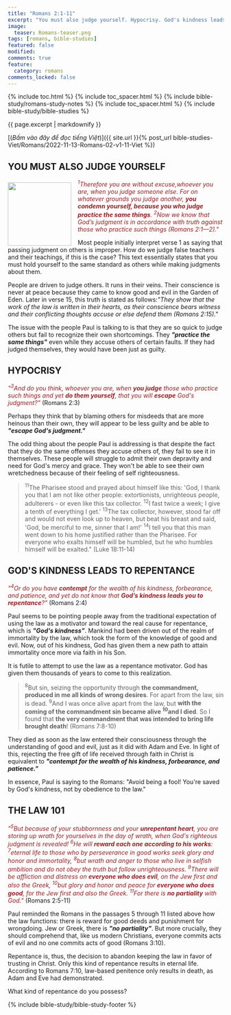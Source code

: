 ```yaml
---
title: "Romans 2:1-11"
excerpt: "You must also judge yourself. Hypocrisy. God's kindness leads to repentance. The law 101."
image:
  teaser: Romans-teaser.png
tags: [romans, bible-studies]
featured: false
modified:
comments: true
feature:
  category: romans
comments_locked: false
---
```


{% include toc.html %}
{% include toc_spacer.html %}
{% include bible-study/romans-study-notes %}
{% include toc_spacer.html %}
{% include bible-study/bible-studies %}

{{ page.excerpt | markdownify }}

[(<em>Bấm vào đây để đọc tiếng Việt</em>)]({{ site.url }}{% post_url bible-studies-Viet/Romans/2022-11-13-Romans-02-v1-11-Viet %})

## YOU MUST ALSO JUDGE YOURSELF
<div>
<p>
<img alt src="http://vacsf.org/assets/images/Romans-teaser.png" style="border: 0px none; margin: 7px 15px 0px 0px; max-width: 100%; height: 148px; padding: 0px; float: left;">
<span style="color: rgb(159, 29, 33);"><i><sup>1</sup>Therefore you are without excuse,whoever you are, when you judge someone else. For on whatever
grounds you judge another, <strong>you condemn yourself, because you who judge practice the same things</strong>. <sup>2</sup>Now we know that God’s judgment is in accordance with truth against those who practice such things (Romans 2:1—2)."</i></span>
</p>
</div>


Most people initially interpret verse 1 as saying that passing judgment on others is improper. How do we judge false teachers and their teachings, if this is the case? This text essentially states that you must hold yourself to the same standard as others while making judgments about them.

People are driven to judge others. It runs in their veins. Their conscience is never at peace because they came to know good and evil in the Garden of Eden. Later in verse 15, this truth is stated as follows:*"They show that the work of the law is written in their hearts, as their conscience bears witness and their conflicting thoughts accuse or else defend them (Romans 2:15)."*

The issue with the people Paul is talking to is that they are so quick to judge others but fail to recognize their own shortcomings. They ***"practice the same things"*** even while they accuse others of certain faults. If they had judged themselves, they would have been just as guilty.

## HYPOCRISY

<span style="color: rgb(159, 29, 33);">
<i>"<sup>3</sup>And do you think, whoever you are, when <strong>you judge</strong> those who practice such things and yet <strong>do them yourself</strong>, that you will <strong>escape</strong> God's judgment?"</i></span> (Romans 2:3)

Perhaps they think that by blaming others for misdeeds that are more heinous than their own, they will appear to be less guilty and be able to ***"escape God's judgment."*** 

The odd thing about the people Paul is addressing is that despite the fact that they do the same offenses they accuse others of, they fail to see it in themselves. These people will struggle to admit their own depravity and need for God's mercy and grace. They won't be able to see their own wretchedness because of their feeling of self righteousness.

> <sup>11</sup>The Pharisee stood and prayed about himself like this: 'God, I thank you that I am not like other people: extortionists, unrighteous people, adulterers - or even like this tax collector.  <sup>12</sup>I fast twice a week; I give a tenth of everything I get.'  <sup>13</sup>The tax collector, however, stood far off and would not even look up to heaven, but beat his breast and said, 'God, be merciful to me, sinner that I am!'  <sup>14</sup>I tell you that this man went down to his home justified rather than the Pharisee. For everyone who exalts himself will be humbled, but he who humbles himself will be exalted." (Luke 18:11-14)

## GOD'S KINDNESS LEADS TO REPENTANCE

<span style="color: rgb(159, 29, 33);">
<i>"<sup>4</sup>Or do you have <strong>contempt</strong> for the wealth of his kindness, forbearance, and patience, and yet do not know that <strong>God’s kindness leads you to repentance</strong>?"</i></span> (Romans 2:4)

Paul seems to be pointing people away from the traditional expectation of using the law as a motivator and toward the real cause for repentance, which is ***"God's kindness"***.  Mankind had been driven out of the realm of immortality by the law, which took the form of the knowledge of good and evil. Now, out of his kindness, God has given them a new path to attain immortality once more via faith in his Son.

It is futile to attempt to use the law as a repentance motivator. God has given them thousands of years to come to this realization.

> <sup>8</sup>But sin, seizing the opportunity through <strong>the commandment, produced in me all kinds of wrong desires</strong>. For apart from the law, sin is dead.  <sup>9</sup>And I was once alive apart from the law, but <strong>with the coming of the commandment sin became alive  <sup>10</sup>and I died</strong>. So I found that <strong>the very commandment that was intended to bring life brought death</strong>! (Romans 7:8-10)

They died as soon as the law entered their consciousness through the understanding of good and evil, just as it did with Adam and Eve. In light of this, rejecting the free gift of life received through faith in Christ is equivalent to ***"contempt for the wealth of his kindness, forbearance, and patience."***

In essence, Paul is saying to the Romans: "Avoid being a fool! You're saved by God's kindness, not by obedience to the law."

## THE LAW 101

<span style="color: rgb(159, 29, 33);">
<i>"<sup>5</sup>But because of your stubbornness and your <strong>unrepentant heart</strong>, you are storing up wrath for yourselves in the day of wrath, when God's righteous judgment is revealed! <sup>6</sup>He will <strong>reward each one according to his works</strong>:  <sup>7</sup>eternal life to those who by perseverance in good works seek glory and honor and immortality,  <sup>8</sup>but wrath and anger to those who live in selfish ambition and do not obey the truth but follow unrighteousness.  <sup>9</sup>There will be affliction and distress on <strong>everyone who does evil</strong>, on the Jew first and also the Greek,  <sup>10</sup>but glory and honor and peace for <strong>everyone who does good</strong>, for the Jew first and also the Greek. <sup>11</sup>For there is <strong>no partiality</strong> with God."</i></span> (Romans 2:5-11)

Paul reminded the Romans in the passages 5 through 11 listed above how the law functions: there is reward for good deeds and punishment for wrongdoing. Jew or Greek, there is ***"no partiality"***. But more crucially, they should comprehend that, like us modern Christians, everyone commits acts of evil and no one commits acts of good (Romans 3:10).

Repentance is, thus, the decision to abandon keeping the law in favor of trusting in Christ. Only this kind of repentance results in eternal life. According to Romans 7:10, law-based penitence only results in death, as Adam and Eve had demonstrated.

What kind of repentance do you possess?


{% include bible-study/bible-study-footer %}
